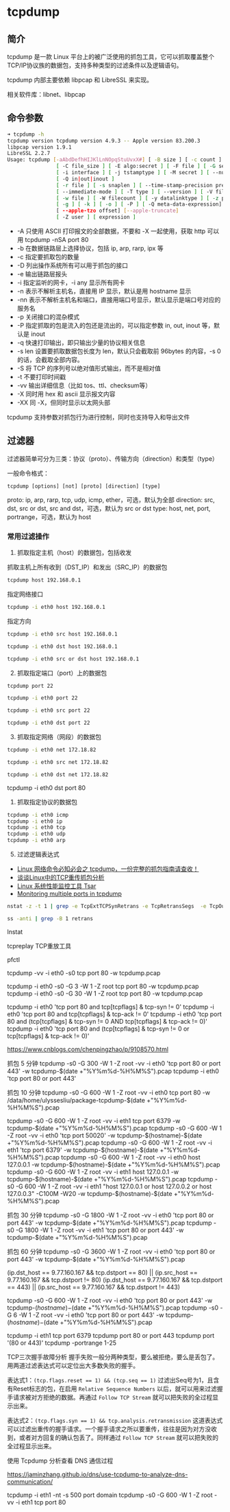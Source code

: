 # tcpdump

## 简介

tcpdump 是一款 Linux 平台上的被广泛使用的抓包工具，它可以抓取覆盖整个TCP/IP协议族的数据包，支持多种类型的过滤条件以及逻辑语句。

tcpdump 内部主要依赖 libpcap 和 LibreSSL 来实现。

相关软件库：libnet、libpcap

## 命令参数

```sh
➜ tcpdump -h
tcpdump version tcpdump version 4.9.3 -- Apple version 83.200.3
libpcap version 1.9.1
LibreSSL 2.2.7
Usage: tcpdump [-aAbdDefhHIJKlLnNOpqStuUvxX#] [ -B size ] [ -c count ]
                [ -C file_size ] [ -E algo:secret ] [ -F file ] [ -G seconds ]
                [ -i interface ] [ -j tstamptype ] [ -M secret ] [ --number ]
                [ -Q in|out|inout ]
                [ -r file ] [ -s snaplen ] [ --time-stamp-precision precision ]
                [ --immediate-mode ] [ -T type ] [ --version ] [ -V file ]
                [ -w file ] [ -W filecount ] [ -y datalinktype ] [ -z postrotate-command ]
                [ -g ] [ -k ] [ -o ] [ -P ] [ -Q meta-data-expression]
                [ --apple-tzo offset] [--apple-truncate]
                [ -Z user ] [ expression ]

```

* -A 只使用 ASCII 打印报文的全部数据，不要和 -X 一起使用，获取 http 可以用 tcpdump -nSA port 80
* -b 在数据链路层上选择协议，包括 ip, arp, rarp, ipx 等
* -c 指定要抓取包的数量
* -D 列出操作系统所有可以用于抓包的接口
* -e 输出链路层报头
* -i 指定监听的网卡，-i any 显示所有网卡
* -n 表示不解析主机名，直接用 IP 显示，默认是用 hostname 显示
* -nn 表示不解析主机名和端口，直接用端口号显示，默认显示是端口号对应的服务名
* -p 关闭接口的混杂模式
* -P 指定抓取的包是流入的包还是流出的，可以指定参数 in, out, inout 等，默认是 inout
* -q 快速打印输出，即只输出少量的协议相关信息
* -s len 设置要抓取数据包长度为 len，默认只会截取前 96bytes 的内容，-s 0 的话，会截取全部内容。
* -S 将 TCP 的序列号以绝对值形式输出，而不是相对值
* -t 不要打印时间戳
* -vv 输出详细信息（比如 tos、ttl、checksum等）
* -X 同时用 hex 和 ascii 显示报文内容
* -XX 同 -X，但同时显示以太网头部

tcpdump 支持参数对抓包行为进行控制，同时也支持导入和导出文件

## 过滤器

过滤器简单可分为三类：协议（proto）、传输方向（direction）和类型（type）

一般命令格式：

```
tcpdump [options] [not] [proto] [direction] [type]
```

proto: ip, arp, rarp, tcp, udp, icmp, ether，可选，默认为全部
direction: src, dst, src or dst, src and dst，可选，默认为 src or dst
type: host, net, port, portrange，可选，默认为 host

### 常用过滤操作

1. 抓取指定主机（host）的数据包，包括收发

抓取主机上所有收到（DST_IP）和发出（SRC_IP）的数据包

```sh
tcpdump host 192.168.0.1
```

指定网络接口

```sh
tcpdump -i eth0 host 192.168.0.1
```

指定方向

```sh
tcpdump -i eth0 src host 192.168.0.1
```

```sh
tcpdump -i eth0 dst host 192.168.0.1
```

```sh
tcpdump -i eth0 src or dst host 192.168.0.1
```

2. 抓取指定端口（port）上的数据包

```sh
tcpdump port 22
```

```sh
tcpdump -i eth0 port 22
```

```sh
tcpdump -i eth0 src port 22
```

```sh
tcpdump -i eth0 dst port 22
```

3. 抓取指定网络（网段）的数据包

```sh
tcpdump -i eth0 net 172.18.82
```

```sh
tcpdump -i eth0 src net 172.18.82
```

```sh
tcpdump -i eth0 dst net 172.18.82
```

tcpdump -i eth0 dst port 80


1. 抓取指定协议的数据包

```sh
tcpdump -i eth0 icmp
tcpdump -i eth0 ip
tcpdump -i eth0 tcp
tcpdump -i eth0 udp
tcpdump -i eth0 arp
```

5. 过滤逻辑表达式

* [Linux 网络命令必知必会之 tcpdump，一份完整的抓包指南请查收！](https://cloud.tencent.com/developer/article/1432605)
* [谈谈Linux中的TCP重传抓包分析](https://cloud.tencent.com/developer/article/1464243)
* [Linux 系统性能监控工具 Tsar](https://www.hi-linux.com/posts/5198.html)
* [Monitoring multiple ports in tcpdump](https://stackoverflow.com/questions/2187932/monitoring-multiple-ports-in-tcpdump)

```sh
nstat -z -t 1 | grep -e TcpExtTCPSynRetrans -e TcpRetransSegs  -e TcpOutSegs -e TcpInSegs
```

```sh
ss -anti | grep -B 1 retrans
```

lnstat

tcpreplay TCP重放工具

pfctl

tcpdump -vv -i eth0 -s0 tcp port 80 -w tcpdump.pcap

tcpdump -i eth0 -s0 -G 3 -W 1 -Z root tcp port 80 -w tcpdump.pcap
tcpdump -i eth0 -s0 -G 30 -W 1 -Z root tcp port 80 -w tcpdump.pcap

tcpdump -i eth0 'tcp port 80 and tcp[tcpflags] & tcp-syn != 0'
tcpdump -i eth0 'tcp port 80 and tcp[tcpflags] & tcp-ack != 0'
tcpdump -i eth0 'tcp port 80 and (tcp[tcpflags] & tcp-syn != 0 AND tcp[tcpflags] & tcp-ack != 0)'
tcpdump -i eth0 'tcp port 80 and (tcp[tcpflags] & tcp-syn != 0 or tcp[tcpflags] & tcp-ack != 0)'

https://www.cnblogs.com/chenpingzhao/p/9108570.html

抓包 5 分钟
tcpdump -s0 -G 300 -W 1 -Z root -vv -i eth0 'tcp port 80 or port 443' -w tcpdump-$(date +"%Y%m%d-%H%M%S").pcap
tcpdump -i eth0 'tcp port 80 or port 443'

抓包 10 分钟
tcpdump -s0 -G 600 -W 1 -Z root -vv -i eth0 tcp port 80 -w /data/home/ulyssesliu/package-tcpdump-$(date +"%Y%m%d-%H%M%S").pcap

tcpdump -s0 -G 600 -W 1 -Z root -vv -i eth1 tcp port 6379 -w tcpdump-$(date +"%Y%m%d-%H%M%S").pcap
tcpdump -s0 -G 600 -W 1 -Z root -vv -i eth0 'tcp port 50020' -w tcpdump-$(hostname)-$(date +"%Y%m%d-%H%M%S").pcap
tcpdump -s0 -G 600 -W 1 -Z root -vv -i eth1 'tcp port 6379' -w tcpdump-$(hostname)-$(date +"%Y%m%d-%H%M%S").pcap
tcpdump -s0 -G 600 -W 1 -Z root -vv -i eth0 host 127.0.0.1 -w tcpdump-$(hostname)-$(date +"%Y%m%d-%H%M%S").pcap
tcpdump -s0 -G 600 -W 1 -Z root -vv -i eth1 host 127.0.0.1 -w tcpdump-$(hostname)-$(date +"%Y%m%d-%H%M%S").pcap
tcpdump -s0 -G 600 -W 1 -Z root -vv -i eth1 "host 127.0.0.1 or host 127.0.0.2 or host 127.0.0.3" -C100M -W20 -w tcpdump-$(hostname)-$(date +"%Y%m%d-%H%M%S").pcap

抓包 30 分钟
tcpdump -s0 -G 1800 -W 1 -Z root -vv -i eth0 'tcp port 80 or port 443' -w tcpdump-$(date +"%Y%m%d-%H%M%S").pcap
tcpdump -s0 -G 1800 -W 1 -Z root -vv -i eth1 'tcp port 80 or port 443' -w tcpdump-$(date +"%Y%m%d-%H%M%S").pcap

抓包 60 分钟
tcpdump -s0 -G 3600 -W 1 -Z root -vv -i eth0 'tcp port 80 or port 443' -w tcpdump-$(date +"%Y%m%d-%H%M%S").pcap

(ip.dst_host == 9.77.160.167 && tcp.dstport == 80) || (ip.src_host == 9.77.160.167 && tcp.dstport != 80)
(ip.dst_host == 9.77.160.167 && tcp.dstport == 443) || (ip.src_host == 9.77.160.167 && tcp.dstport != 443)

tcpdump -s0 -G 600 -W 1 -Z root -vv -i eth0 'tcp port 80 or port 443' -w tcpdump-$(hostname)-$(date +"%Y%m%d-%H%M%S").pcap
tcpdump -s0 -G 6 -W 1 -Z root -vv -i eth0 'tcp port 80 or port 443' -w tcpdump-$(hostname)-$(date +"%Y%m%d-%H%M%S").pcap

tcpdump -i eth1 tcp port 6379
tcpdump port 80 or port 443
tcpdump port '(80 or 443)'
tcpdump -portrange 1-25

TCP三次握手故障分析
握手失败一般分两种类型，要么被拒绝，要么是丢包了。用两道过滤表达式可以定位出大多数失败的握手。

表达式1：`(tcp.flags.reset == 1) && (tcp.seq == 1)` 过滤出Seq号为1，且含有Reset标志的包，在启用 `Relative Sequence Numbers` 以后，就可以用来过滤握手请求被对方拒绝的数据。再通过 `Follow TCP Stream` 就可以把失败的全过程显示出来。

表达式2：`(tcp.flags.syn == 1) && tcp.analysis.retransmission` 这道表达式可以过滤出重传的握手请求。一个握手请求之所以要重传，往往是因为对方没收到，或者对方回复的确认包丢了。同样通过 `Follow TCP Stream` 就可以把失败的全过程显示出来。

使用 Tcpdump 分析查看 DNS 通信过程

https://jaminzhang.github.io/dns/use-tcpdump-to-analyze-dns-communication/

tcpdump -i eth1 -nt -s 500 port domain
tcpdump -s0 -G 600 -W 1 -Z root -vv -i eth1 tcp port 80
